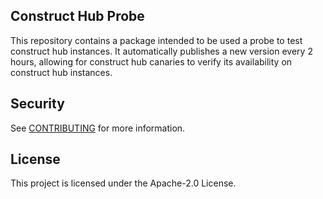 ## Construct Hub Probe

This repository contains a package intended to be used a probe to test construct hub instances.
It automatically publishes a new version every 2 hours, allowing for construct hub canaries to verify its availability on construct hub instances.

## Security

See [CONTRIBUTING](CONTRIBUTING.md#security-issue-notifications) for more information.

## License

This project is licensed under the Apache-2.0 License.

